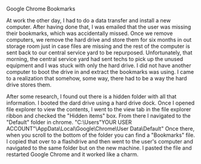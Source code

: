 Google Chrome Bookmarks

At work the other day, I had to do a data transfer and install a new computer.
After having done that, I was emailed that the user was missing their bookmarks, which was accidentally missed.
Once we remove computers, we remove the hard drive and store them for six months in out storage room just in case files
are missing and the rest of the computer is sent back to our central service yard to be repurposed. Unfortunately, that morning,
the central service yard had sent techs to pick up the unused equipment and I was stuck with only the hard drive. I did not have another
computer to boot the drive in and extract the bookmarks was using. I came to a realization that somehow, some way, there had to be a way 
the hard drive stores them.

After some research, I found out there is a hidden folder with all that information. I booted the dard drive using a hard drive dock.
Once I opened file explorer to view the contents, I went to the view tab in the file explorer ribbon and checked the "Hidden items" box.
From there I navigated to the "Default" folder in chrome. "C:\Users\"YOUR USER ACCOUNT"\AppData\Local\Google\Chrome\User Data\Default"
Once there, when you scroll to the bottom of the folder you can find a "Bookmarks" file. I copied that over to a flashdrive and then 
went to the user's computer and navigated to the same folder but on the new machine. I pasted the file and restarted Google Chrome and it
worked like a charm. 